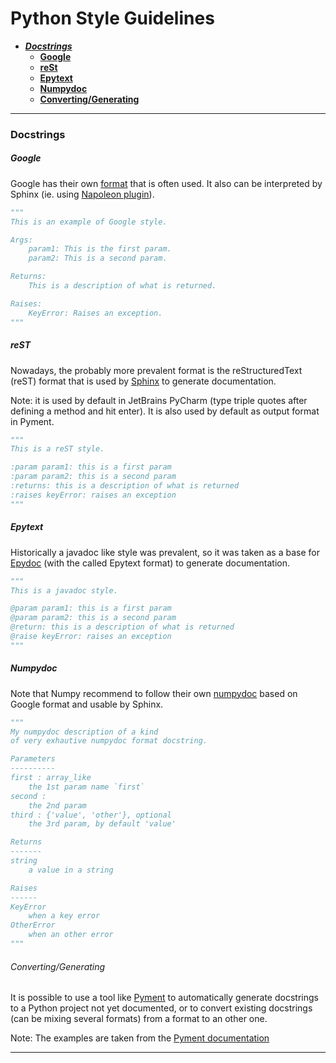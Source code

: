 <a name="table-of-contents"/>

# Python Style Guidelines

- [***Docstrings***](#docstrings)
  - [**Google**](#google-docstrings)
  - [**reSt**](#rest-docstrings)
  - [**Epytext**](#epytext-docstrings)
  - [**Numpydoc**](#numpy-docstrings)
  - [**Converting/Generating**](#converting-docstrings)


----------------------------------------------------------------------


<a name="docstrings"/>

### Docstrings


<a name="google-docstrings"/>

##### Google

Google has their own [format](https://github.com/google/styleguide/blob/gh-pages/pyguide.md#38-comments-and-docstrings) that is often used. It also can be interpreted by Sphinx (ie. using [Napoleon plugin](https://sphinxcontrib-napoleon.readthedocs.io/en/latest/)).

```python
"""
This is an example of Google style.

Args:
    param1: This is the first param.
    param2: This is a second param.

Returns:
    This is a description of what is returned.

Raises:
    KeyError: Raises an exception.
"""
```


<a name="rest-docstrings"/>

##### reST

Nowadays, the probably more prevalent format is the reStructuredText (reST) format that is used by [Sphinx](http://sphinx-doc.org/) to generate documentation. 

Note: it is used by default in JetBrains PyCharm (type triple quotes after defining a method and hit enter). It is also used by default as output format in Pyment.

```python
"""
This is a reST style.

:param param1: this is a first param
:param param2: this is a second param
:returns: this is a description of what is returned
:raises keyError: raises an exception
"""
```


<a name="epytext-docstrings"/>

##### Epytext

Historically a javadoc like style was prevalent, so it was taken as a base for [Epydoc](http://epydoc.sourceforge.net/) (with the called Epytext format) to generate documentation.


```python
"""
This is a javadoc style.

@param param1: this is a first param
@param param2: this is a second param
@return: this is a description of what is returned
@raise keyError: raises an exception
"""
```


<a name="numpy-docstrings"/>

##### Numpydoc

Note that Numpy recommend to follow their own [numpydoc](https://numpydoc.readthedocs.io/en/latest/) based on Google format and usable by Sphinx.

```python
"""
My numpydoc description of a kind
of very exhautive numpydoc format docstring.

Parameters
----------
first : array_like
    the 1st param name `first`
second :
    the 2nd param
third : {'value', 'other'}, optional
    the 3rd param, by default 'value'

Returns
-------
string
    a value in a string

Raises
------
KeyError
    when a key error
OtherError
    when an other error
"""
```


<a name="converting-docstrings"/>

###### *Converting/Generating*
It is possible to use a tool like [Pyment](https://github.com/dadadel/pyment) to automatically generate docstrings to a Python project not yet documented, or to convert existing docstrings (can be mixing several formats) from a format to an other one.

Note: The examples are taken from the [Pyment documentation](https://github.com/dadadel/pyment/blob/master/README.rst)


--------------------------------------------------------------